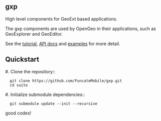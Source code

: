 gxp
----------

High level components for GeoExt based applications.

The gxp components are used by OpenGeo in their applications, such as GeoExplorer and GeoEditor.

See the [tutorial](http://workshops.opengeo.org/gxp/), [API docs](http://gxp.opengeo.org/master/doc/) and [examples](http://gxp.opengeo.org/master/examples/) for more detail.


Quickstart
----------

#. Clone the repository:: 

      git clone https://github.com/FuncateMobile/gxp.git
      cd suite

#. Initialize submodule dependencies::

      git submodule update --init --recursive
      
good codes!
